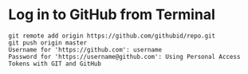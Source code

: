 # Log in to GitHub from Terminal

    git remote add origin https://github.com/githubid/repo.git
    git push origin master
    Username for 'https://github.com': username
    Password for 'https://username@github.com': Using Personal Access Tokens with GIT and GitHub

